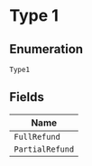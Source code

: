 
# Type 1

## Enumeration

`Type1`

## Fields

| Name |
|  --- |
| `FullRefund` |
| `PartialRefund` |

